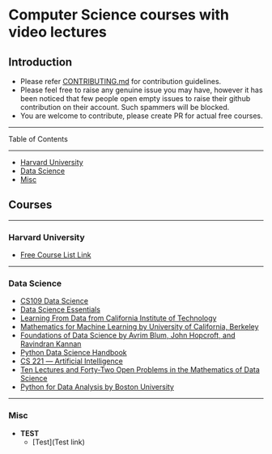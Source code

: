 # Computer Science courses with video lectures

## Introduction

- Please refer [CONTRIBUTING.md](https://github.com/yogeshrajput335/free-courses/blob/main/Contributors.md) for contribution guidelines.
- Please feel free to raise any genuine issue you may have, however it has been noticed that few people open empty issues to raise their github contribution on their account. Such spammers will be blocked. 
- You are welcome to contribute, please create PR for actual free courses. 

------------------------------

Table of Contents

------------------------------

- [Harvard University](#harvard-university)
- [Data Science](#data-science)
- [Misc](#misc)

## Courses

------------------------------

### Harvard University

- [Free Course List Link](https://pll.harvard.edu/catalog/free)

------------------------------
### Data Science

- [CS109 Data Science](http://cs109.github.io/2015/pages/videos.html)
- [Data Science Essentials](https://www.edx.org/course/data-science-essentials)
- [Learning From Data from California Institute of Technology](https://home.work.caltech.edu/telecourse)
- [Mathematics for Machine Learning by University of California, Berkeley](https://gwthomas.github.io/docs/math4ml.pdf?fbclid=IwAR2UsBgZW9MRgS3nEo8Zh_ukUFnwtFeQS8Ek3OjGxZtDa7UxTYgIs_9pzSI)
- [Foundations of Data Science by Avrim Blum, John Hopcroft, and Ravindran Kannan](https://www.cs.cornell.edu/jeh/book.pdf?fbclid=IwAR19tDrnNh8OxAU1S-tPklL1mqj-51J1EJUHmcHIu2y6yEv5ugrWmySI2WY)
- [Python Data Science Handbook](https://jakevdp.github.io/PythonDataScienceHandbook/?fbclid=IwAR34IRk2_zZ0ht7-8w5rz13N6RP54PqjarQw1PTpbMqKnewcwRy0oJ-Q4aM)
- [CS 221 ― Artificial Intelligence](https://stanford.edu/~shervine/teaching/cs-221/)
- [Ten Lectures and Forty-Two Open Problems in the Mathematics of Data Science](https://ocw.mit.edu/courses/18-s096-topics-in-mathematics-of-data-science-fall-2015/pages/lecture-notes/)
- [Python for Data Analysis by Boston University](https://bu.edu/tech/files/2017/09/Python-for-Data-Analysis.pptx)

------------------------------

### Misc

- **TEST**
  - [Test](Test link)
